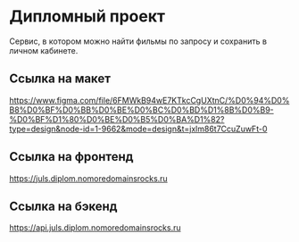 # Дипломный проект

Сервис, в котором можно найти фильмы по запросу и сохранить в личном кабинете.
## Ссылка на макет

https://www.figma.com/file/6FMWkB94wE7KTkcCgUXtnC/%D0%94%D0%B8%D0%BF%D0%BB%D0%BE%D0%BC%D0%BD%D1%8B%D0%B9-%D0%BF%D1%80%D0%BE%D0%B5%D0%BA%D1%82?type=design&node-id=1-9662&mode=design&t=jxlm86t7CcuZuwFt-0

## Ссылка на фронтенд

https://juls.diplom.nomoredomainsrocks.ru

## Ссылка на бэкенд

https://api.juls.diplom.nomoredomainsrocks.ru
